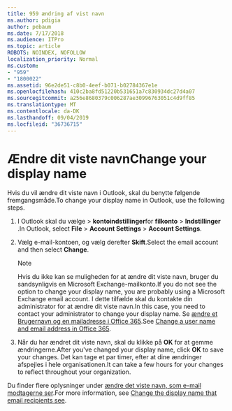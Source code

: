 ```yaml
---
title: 959 ændring af vist navn
ms.author: pdigia
author: pebaum
ms.date: 7/17/2018
ms.audience: ITPro
ms.topic: article
ROBOTS: NOINDEX, NOFOLLOW
localization_priority: Normal
ms.custom:
- "959"
- "1800022"
ms.assetid: 96e2de51-c8b0-4eef-b071-b02784367e1e
ms.openlocfilehash: 410c2ba8fd51220b531651a7c830934dc27d4a07
ms.sourcegitcommit: a256e8680379c006287ae30996763051c4d9ff85
ms.translationtype: MT
ms.contentlocale: da-DK
ms.lasthandoff: 09/04/2019
ms.locfileid: "36736715"
---
```

# <a name="change-your-display-name"></a><span data-ttu-id="475c8-102">Ændre dit viste navn</span><span class="sxs-lookup"><span data-stu-id="475c8-102">Change your display name</span></span>
  
<span data-ttu-id="475c8-103">Hvis du vil ændre dit viste navn i Outlook, skal du benytte følgende fremgangsmåde.</span><span class="sxs-lookup"><span data-stu-id="475c8-103">To change your display name in Outlook, use the following steps.</span></span>
  
1. <span data-ttu-id="475c8-104">I Outlook skal du vælge \> **kontoindstillinger**for **filkonto** \> **Indstillinger** .</span><span class="sxs-lookup"><span data-stu-id="475c8-104">In Outlook, select **File** \> **Account Settings** \> **Account Settings**.</span></span>

2. <span data-ttu-id="475c8-105">Vælg e-mail-kontoen, og vælg derefter **Skift**.</span><span class="sxs-lookup"><span data-stu-id="475c8-105">Select the email account and then select **Change**.</span></span>

    > [!NOTE]
    > <span data-ttu-id="475c8-106">Hvis du ikke kan se muligheden for at ændre dit viste navn, bruger du sandsynligvis en Microsoft Exchange-mailkonto.</span><span class="sxs-lookup"><span data-stu-id="475c8-106">If you do not see the option to change your display name, you are probably using a Microsoft Exchange email account.</span></span> <span data-ttu-id="475c8-107">I dette tilfælde skal du kontakte din administrator for at ændre dit viste navn.</span><span class="sxs-lookup"><span data-stu-id="475c8-107">In this case, you need to contact your administrator to change your display name.</span></span> <span data-ttu-id="475c8-108">Se [ændre et Brugernavn og en mailadresse i Office 365](https://docs.microsoft.com/office365/admin/add-users/change-a-user-name-and-email-address).</span><span class="sxs-lookup"><span data-stu-id="475c8-108">See [Change a user name and email address in Office 365](https://docs.microsoft.com/office365/admin/add-users/change-a-user-name-and-email-address).</span></span>
  
3. <span data-ttu-id="475c8-109">Når du har ændret dit viste navn, skal du klikke på **OK** for at gemme ændringerne.</span><span class="sxs-lookup"><span data-stu-id="475c8-109">After you've changed your display name, click **OK** to save your changes.</span></span> <span data-ttu-id="475c8-110">Det kan tage et par timer, efter at dine ændringer afspejles i hele organisationen.</span><span class="sxs-lookup"><span data-stu-id="475c8-110">It can take a few hours for your changes to reflect throughout your organization.</span></span>

<span data-ttu-id="475c8-111">Du finder flere oplysninger under [ændre det viste navn, som e-mail modtagerne ser](https://support.office.com/article/2b53331a-ba2a-4803-88dc-ac9fe376c8a9.aspx).</span><span class="sxs-lookup"><span data-stu-id="475c8-111">For more information, see [Change the display name that email recipients see](https://support.office.com/article/2b53331a-ba2a-4803-88dc-ac9fe376c8a9.aspx).</span></span>
  